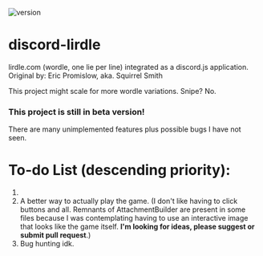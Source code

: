 ![version](https://img.shields.io/badge/version-0.3.0-blue)

# discord-lirdle
lirdle.com (wordle, one lie per line) integrated as a discord.js application.
Original by: Eric Promislow, aka. Squirrel Smith

This project might scale for more wordle variations. Snipe? No.

### This project is still in beta version!
There are many unimplemented features plus possible bugs I have not seen.

# To-do List (descending priority):
1. 
2. A better way to actually play the game. (I don't like having to click buttons and all. Remnants of AttachmentBuilder are present in some files because I was contemplating having to use an interactive image that looks like the game itself. **I'm looking for ideas, please suggest or submit pull request**.) 
3. Bug hunting idk.